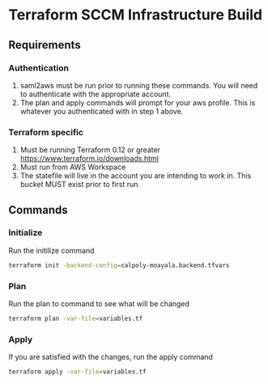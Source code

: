 # Terraform SCCM Infrastructure Build

## Requirements

### Authentication

1. saml2aws must be run prior to running these commands. You will need to authenticate with the appropriate account.
2. The plan and apply commands will prompt for your aws profile. This is whatever you authenticated with in step 1 above.

### Terraform specific

1. Must be running Terraform 0.12 or greater
    https://www.terraform.io/downloads.html
2. Must run from AWS Workspace
3. The statefile will live in the account you are intending to work in. This bucket MUST exist prior to first run.

## Commands

### Initialize

Run the initilize command

```bash
terraform init -backend-config=calpoly-moayala.backend.tfvars
```

### Plan

Run the plan to command to see what will be changed

```bash
terraform plan -var-file=variables.tf
```

### Apply

If you are satisfied with the changes, run the apply command

```bash
terraform apply -var-file=variables.tf
```